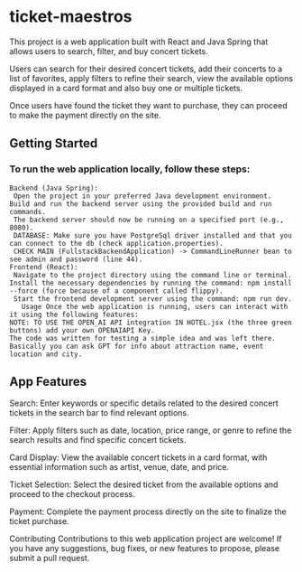 # ticket-maestros

This project is a web application built with React and Java Spring that allows users to search, filter, and buy concert tickets.

 Users can search for their desired concert tickets, add their concerts to a list of favorites, apply filters to refine their search, view the available options displayed in a card format and also buy one or multiple tickets.
 
 Once users have found the ticket they want to purchase, they can proceed to make the payment directly on the site.

## Getting Started
### To run the web application locally, follow these steps:


    Backend (Java Spring): 
     Open the project in your preferred Java development environment.
    Build and run the backend server using the provided build and run commands.
     The backend server should now be running on a specified port (e.g., 8080).
     DATABASE: Make sure you have PostgreSql driver installed and that you can connect to the db (check application.properties).
     CHECK MAIN (FullstackBackendApplication) -> CommandLineRunner bean to see admin and password (line 44).
    Frontend (React):
     Navigate to the project directory using the command line or terminal. 
    Install the necessary dependencies by running the command: npm install --force (force because of a component called flippy).
     Start the frontend development server using the command: npm run dev.     
       Usage Once the web application is running, users can interact with it using the following features:
    NOTE: TO USE THE OPEN_AI API integration IN HOTEL.jsx (the three green buttons) add your own OPENAIAPI Key. 
    The code was written for testing a simple idea and was left there. Basically you can ask GPT for info about attraction name, event location and city.

## App Features   

Search: Enter keywords or specific details related to the desired concert tickets in the search bar to find relevant options. 

Filter: Apply filters such as date, location, price range, or genre to refine the search results and find specific concert tickets. 

Card Display: View the available concert tickets in a card format, with essential information such as artist, venue, date, and price. 

Ticket Selection: Select the desired ticket from the available options and proceed to the checkout process.

Payment: Complete the payment process directly on the site to finalize the ticket purchase.

Contributing Contributions to this web application project are welcome! If you have any suggestions, bug fixes, or new features to propose, please submit a pull request.
